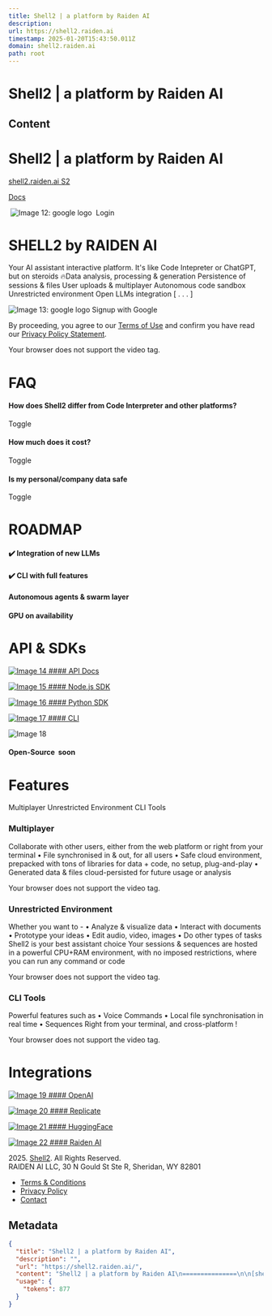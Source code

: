 ```yaml
---
title: Shell2 | a platform by Raiden AI
description: 
url: https://shell2.raiden.ai
timestamp: 2025-01-20T15:43:50.011Z
domain: shell2.raiden.ai
path: root
---
```


# Shell2 | a platform by Raiden AI



## Content

Shell2 | a platform by Raiden AI
===============

[shell2.raiden.ai S2](https://shell2.raiden.ai/)

[Docs](https://app.theneo.io/raiden-ai/shell2)

  ![Image 12: google logo](https://shell2.raiden.ai/google.svg)  Login

SHELL2 by RAIDEN AI
===================

Your AI assistant interactive platform. It's like Code Intepreter or ChatGPT, but on steroids 🔥Data analysis, processing & generation Persistence of sessions & files User uploads & multiplayer Autonomous code sandbox Unrestricted environment Open LLMs integration \[ . . . \]

 ![Image 13: google logo](https://shell2.raiden.ai/google.svg) Signup with Google

By proceeding, you agree to our [Terms of Use](https://shell2.raiden.ai/terms) and confirm you have read our [Privacy Policy Statement](https://shell2.raiden.ai/terms#privacy-policy).

 Your browser does not support the video tag.

FAQ
===

#### How does Shell2 differ from Code Interpreter and other platforms?

Toggle

#### How much does it cost?

Toggle

#### Is my personal/company data safe

Toggle

ROADMAP
=======

#### ✔️ Integration of new LLMs

#### ✔️ CLI with full features

#### Autonomous agents & swarm layer

#### GPU on availability

API & SDKs
==========

[![Image 14](https://shell2.raiden.ai/api.png) #### API Docs](https://app.theneo.io/raiden-ai/shell2)

[![Image 15](https://shell2.raiden.ai/node.png) #### Node.js SDK](https://www.npmjs.com/package/shell2)

[![Image 16](https://shell2.raiden.ai/py.png) #### Python SDK](https://pypi.org/project/shell2)

[![Image 17](https://shell2.raiden.ai/cli.png) #### CLI](https://github.com/raidendotai/shell2-cli)

![Image 18](https://shell2.raiden.ai/github.png)

#### Open-Source  soon

Features
========

Multiplayer Unrestricted Environment CLI Tools

### Multiplayer

Collaborate with other users, either from the web platform or right from your terminal • File synchronised in & out, for all users • Safe cloud environment, prepacked with tons of libraries for data + code, no setup, plug-and-play • Generated data & files cloud-persisted for future usage or analysis

 Your browser does not support the video tag.

### Unrestricted Environment

Whether you want to - • Analyze & visualize data • Interact with documents • Prototype your ideas • Edit audio, video, images • Do other types of tasks Shell2 is your best assistant choice Your sessions & sequences are hosted in a powerful CPU+RAM environment, with no imposed restrictions, where you can run any command or code

 Your browser does not support the video tag.

### CLI Tools

Powerful features such as • Voice Commands • Local file synchronisation in real time • Sequences Right from your terminal, and cross-platform !

 Your browser does not support the video tag.

Integrations
============

[![Image 19](https://shell2.raiden.ai/openai.png) #### OpenAI](https://openai.com/)

[![Image 20](https://shell2.raiden.ai/replicate.png) #### Replicate](https://replicate.com/)

[![Image 21](https://shell2.raiden.ai/hf.png) #### HuggingFace](https://huggingface.com/)

[![Image 22](https://shell2.raiden.ai/raidenai.png) #### Raiden AI](https://raiden.ai/)

2025\. [Shell2](https://shell2.raiden.ai/). All Rights Reserved.  
RAIDEN AI LLC, 30 N Gould St Ste R, Sheridan, WY 82801

*   [Terms & Conditions](https://shell2.raiden.ai/terms)
*   [Privacy Policy](https://shell2.raiden.ai/terms#privacy-policy)
*   [Contact](mailto:n@raiden.ai)

## Metadata

```json
{
  "title": "Shell2 | a platform by Raiden AI",
  "description": "",
  "url": "https://shell2.raiden.ai/",
  "content": "Shell2 | a platform by Raiden AI\n===============\n\n[shell2.raiden.ai S2](https://shell2.raiden.ai/)\n\n[Docs](https://app.theneo.io/raiden-ai/shell2)\n\n  ![Image 12: google logo](https://shell2.raiden.ai/google.svg)  Login\n\nSHELL2 by RAIDEN AI\n===================\n\nYour AI assistant interactive platform. It's like Code Intepreter or ChatGPT, but on steroids 🔥Data analysis, processing & generation Persistence of sessions & files User uploads & multiplayer Autonomous code sandbox Unrestricted environment Open LLMs integration \\[ . . . \\]\n\n ![Image 13: google logo](https://shell2.raiden.ai/google.svg) Signup with Google\n\nBy proceeding, you agree to our [Terms of Use](https://shell2.raiden.ai/terms) and confirm you have read our [Privacy Policy Statement](https://shell2.raiden.ai/terms#privacy-policy).\n\n Your browser does not support the video tag.\n\nFAQ\n===\n\n#### How does Shell2 differ from Code Interpreter and other platforms?\n\nToggle\n\n#### How much does it cost?\n\nToggle\n\n#### Is my personal/company data safe\n\nToggle\n\nROADMAP\n=======\n\n#### ✔️ Integration of new LLMs\n\n#### ✔️ CLI with full features\n\n#### Autonomous agents & swarm layer\n\n#### GPU on availability\n\nAPI & SDKs\n==========\n\n[![Image 14](https://shell2.raiden.ai/api.png) #### API Docs](https://app.theneo.io/raiden-ai/shell2)\n\n[![Image 15](https://shell2.raiden.ai/node.png) #### Node.js SDK](https://www.npmjs.com/package/shell2)\n\n[![Image 16](https://shell2.raiden.ai/py.png) #### Python SDK](https://pypi.org/project/shell2)\n\n[![Image 17](https://shell2.raiden.ai/cli.png) #### CLI](https://github.com/raidendotai/shell2-cli)\n\n![Image 18](https://shell2.raiden.ai/github.png)\n\n#### Open-Source  soon\n\nFeatures\n========\n\nMultiplayer Unrestricted Environment CLI Tools\n\n### Multiplayer\n\nCollaborate with other users, either from the web platform or right from your terminal • File synchronised in & out, for all users • Safe cloud environment, prepacked with tons of libraries for data + code, no setup, plug-and-play • Generated data & files cloud-persisted for future usage or analysis\n\n Your browser does not support the video tag.\n\n### Unrestricted Environment\n\nWhether you want to - • Analyze & visualize data • Interact with documents • Prototype your ideas • Edit audio, video, images • Do other types of tasks Shell2 is your best assistant choice Your sessions & sequences are hosted in a powerful CPU+RAM environment, with no imposed restrictions, where you can run any command or code\n\n Your browser does not support the video tag.\n\n### CLI Tools\n\nPowerful features such as • Voice Commands • Local file synchronisation in real time • Sequences Right from your terminal, and cross-platform !\n\n Your browser does not support the video tag.\n\nIntegrations\n============\n\n[![Image 19](https://shell2.raiden.ai/openai.png) #### OpenAI](https://openai.com/)\n\n[![Image 20](https://shell2.raiden.ai/replicate.png) #### Replicate](https://replicate.com/)\n\n[![Image 21](https://shell2.raiden.ai/hf.png) #### HuggingFace](https://huggingface.com/)\n\n[![Image 22](https://shell2.raiden.ai/raidenai.png) #### Raiden AI](https://raiden.ai/)\n\n2025\\. [Shell2](https://shell2.raiden.ai/). All Rights Reserved.  \nRAIDEN AI LLC, 30 N Gould St Ste R, Sheridan, WY 82801\n\n*   [Terms & Conditions](https://shell2.raiden.ai/terms)\n*   [Privacy Policy](https://shell2.raiden.ai/terms#privacy-policy)\n*   [Contact](mailto:n@raiden.ai)",
  "usage": {
    "tokens": 877
  }
}
```
